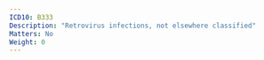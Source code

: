 ```yaml
---
ICD10: B333
Description: "Retrovirus infections, not elsewhere classified"
Matters: No
Weight: 0
---
```


